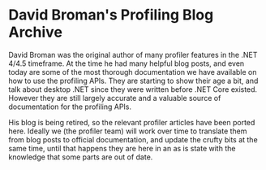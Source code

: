 David Broman's Profiling Blog Archive
===========================

David Broman was the original author of many profiler features in the .NET 4/4.5 timeframe. At the time he had many helpful blog posts, and even today are some of the most thorough documentation we have available on how to use the profiling APIs. They are starting to show their age a bit, and talk about desktop .NET since they were written before .NET Core existed. However they are still largely accurate and a valuable source of documentation for the profiling APIs.

His blog is being retired, so the relevant profiler articles have been ported here. Ideally we (the profiler team) will work over time to translate them from blog posts to official documentation, and update the crufty bits at the same time, until that happens they are here in an as is state with the knowledge that some parts are out of date.
